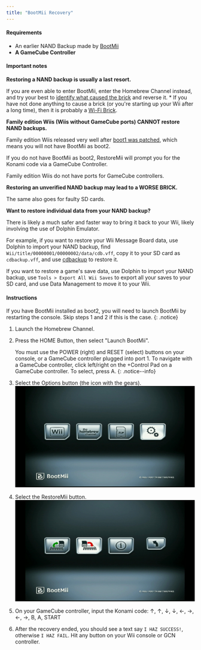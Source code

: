 ```yaml
---
title: "BootMii Recovery"
---
```


#### Requirements
- An earlier NAND Backup made by [BootMii](https://wii.guide/bootmii)
- **A GameCube Controller**

#### Important notes

**Restoring a NAND backup is usually a last resort.**

If you are even able to enter BootMii, enter the Homebrew Channel instead, and try your best to [identify what caused the brick](bricks) and reverse it.
    * If you have not done anything to cause a brick (or you're starting up your Wii after a long time), then it is probably a [Wi-Fi Brick](bricks#wi-fi-brick).

**Family edition Wiis (Wiis without GameCube ports) CANNOT restore NAND backups.**

Family edition Wiis released very well after [boot1 was patched](https://wiibrew.org/wiki/Wii_Family_Edition#Changes_carried_over_from_previous_revisions), which means you will not have BootMii as boot2.

If you do not have BootMii as boot2, RestoreMii will prompt you for the Konami code via a GameCube Controller.

Family edition Wiis do not have ports for GameCube controllers.

**Restoring an unverified NAND backup may lead to a WORSE BRICK.**

The same also goes for faulty SD cards.

**Want to restore individual data from your NAND backup?**

There is likely a much safer and faster way to bring it back to your Wii, likely involving the use of Dolphin Emulator.

For example, if you want to restore your Wii Message Board data, use Dolphin to import your NAND backup, find `Wii/title/00000001/00000002/data/cdb.vff`, copy it to your SD card as `cdbackup.vff`, and use [cdbackup](https://oscwii.org/library/app/cdbackup) to restore it.

If you want to restore a game's save data, use Dolphin to import your NAND backup, use `Tools > Export All Wii Saves` to export all your saves to your SD card, and use Data Management to move it to your Wii.

#### Instructions

If you have BootMii installed as boot2, you will need to launch BootMii by restarting the console. Skip steps 1 and 2 if this is the case.
{: .notice}

1. Launch the Homebrew Channel.
1. Press the HOME Button, then select "Launch BootMii".

    You must use the POWER (right) and RESET (select) buttons on your console, or a GameCube controller plugged into port 1. To navigate with a GameCube controller, click left/right on the +Control Pad 
    on a GameCube controller. To select, press A.
    {: .notice--info}

1. Select the Options button (the icon with the gears).
    ![BootMii_Gears_Icon](/images/BootMii/BootMii_Gears_Icon.png)
1. Select the RestoreMii button.
    ![BootMii_Red_Arrow](/images/BootMii/BootMii_Red_Arrow.png)
1. On your GameCube controller, input the Konami code: ↑, ↑, ↓, ↓, ←, →, ←, →, B, A, START
1. After the recovery ended, you should see a text say `I HAZ SUCCESS!`, otherwise `I HAZ FAIL`. Hit any button on your Wii console or GCN controller.
